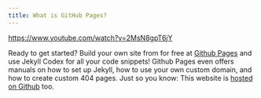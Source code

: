 ```yaml
---
title: What is GitHub Pages?
---
```



https://www.youtube.com/watch?v=2MsN8gpT6jY

Ready to get started? Build your own site from for free at [Github Pages](https://pages.github.com/) and use Jekyll Codex for all your code snippets! Github Pages even offers manuals on how to set up Jekyll, how to use your own custom domain, and how to create custom 404 pages. Just so you know: This website is [hosted on Github](https://github.com/jhvanderschee/jekyllcodex) too.